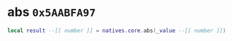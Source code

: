 # abs `0x5AABFA97`

```lua
local result --[[ number ]] = natives.core.abs(_value --[[ number ]])
```